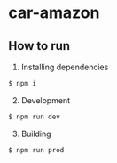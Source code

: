 # car-amazon

## How to run


1. Installing dependencies
```sh
$ npm i
```
2. Development
```sh
$ npm run dev
```
3. Building
```sh
$ npm run prod
```

